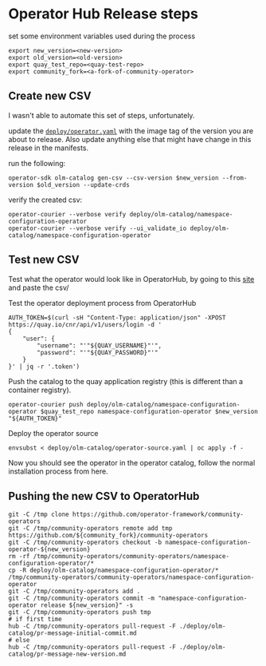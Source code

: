 # Operator Hub Release steps

set some environment variables used during the process

```shell
export new_version=<new-version>
export old_version=<old-version>
export quay_test_repo=<quay-test-repo>
export community_fork=<a-fork-of-community-operator>
```

## Create new CSV

I wasn't able to automate this set of steps, unfortunately.

update the [`deploy/operator.yaml`](./deploy/operator.yaml) with the image tag of the version you are about to release. Also update anything else that might have change in this release in the manifests.

run the following:

```shell
operator-sdk olm-catalog gen-csv --csv-version $new_version --from-version $old_version --update-crds
```

verify the created csv:

```shell
operator-courier --verbose verify deploy/olm-catalog/namespace-configuration-operator
operator-courier --verbose verify --ui_validate_io deploy/olm-catalog/namespace-configuration-operator
```

## Test new CSV

Test what the operator would look like in OperatorHub, by going to this [site](https://operatorhub.io/preview) and paste the csv/

Test the operator deployment process from OperatorHub

```shell
AUTH_TOKEN=$(curl -sH "Content-Type: application/json" -XPOST https://quay.io/cnr/api/v1/users/login -d '
{
    "user": {
        "username": "'"${QUAY_USERNAME}"'",
        "password": "'"${QUAY_PASSWORD}"'"
    }
}' | jq -r '.token')
```

Push the catalog to the quay application registry (this is different than a container registry).

```shell
operator-courier push deploy/olm-catalog/namespace-configuration-operator $quay_test_repo namespace-configuration-operator $new_version "${AUTH_TOKEN}"
```

Deploy the operator source

```shell
envsubst < deploy/olm-catalog/operator-source.yaml | oc apply -f -
```

Now you should see the operator in the operator catalog, follow the normal installation process from here.

## Pushing the new CSV to OperatorHub

```shell
git -C /tmp clone https://github.com/operator-framework/community-operators
git -C /tmp/community-operators remote add tmp https://github.com/${community_fork}/community-operators
git -C /tmp/community-operators checkout -b namespace-configuration-operator-${new_version}
rm -rf /tmp/community-operators/community-operators/namespace-configuration-operator/*
cp -R deploy/olm-catalog/namespace-configuration-operator/* /tmp/community-operators/community-operators/namespace-configuration-operator
git -C /tmp/community-operators add .
git -C /tmp/community-operators commit -m "namespace-configuration-operator release ${new_version}" -s
git -C /tmp/community-operators push tmp
# if first time
hub -C /tmp/community-operators pull-request -F ./deploy/olm-catalog/pr-message-initial-commit.md
# else
hub -C /tmp/community-operators pull-request -F ./deploy/olm-catalog/pr-message-new-version.md
```
